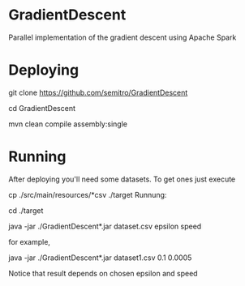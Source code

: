 # GradientDescent
Parallel implementation of the gradient descent using Apache Spark
# Deploying
git clone https://github.com/semitro/GradientDescent

cd GradientDescent

mvn clean compile assembly:single

# Running
After deploying you'll need some datasets. To get ones just execute

cp ./src/main/resources/*csv ./target
Runnung:

cd ./target

java -jar ./GradientDescent*.jar dataset.csv epsilon speed

for example,

java -jar ./GradientDescent*.jar dataset1.csv 0.1 0.0005

Notice that result depends on chosen epsilon and speed
